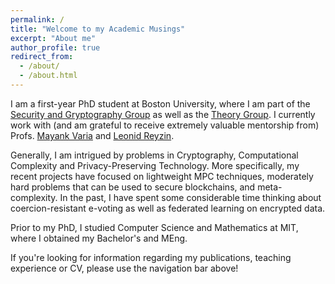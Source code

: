 ```yaml
---
permalink: /
title: "Welcome to my Academic Musings"
excerpt: "About me"
author_profile: true
redirect_from: 
  - /about/
  - /about.html
---
```


I am a first-year PhD student at Boston University, where I am part of the [Security and Gryptography Group](https://www.bu.edu/cs/groups/busec/) as well as the [Theory Group](https://www.bu.edu/tcs/). I currently work with (and am grateful to receive extremely valuable mentorship from) Profs. [Mayank Varia](https://www.mvaria.com/) and [Leonid Reyzin](https://www.cs.bu.edu/~reyzin/).

Generally, I am intrigued by problems in Cryptography, Computational Complexity and Privacy-Preserving Technology. More specifically, my recent projects have focused on lightweight MPC techniques, moderately hard problems that can be used to secure blockchains, and meta-complexity. In the past, I have spent some considerable time thinking about coercion-resistant e-voting as well as federated learning on encrypted data.

Prior to my PhD, I studied Computer Science and Mathematics at MIT, where I obtained my Bachelor's and MEng. 

If you're looking for information regarding my publications, teaching experience or CV, please use the navigation bar above!